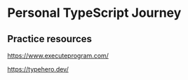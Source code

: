 # Personal TypeScript Journey


## Practice resources
https://www.executeprogram.com/

https://typehero.dev/
